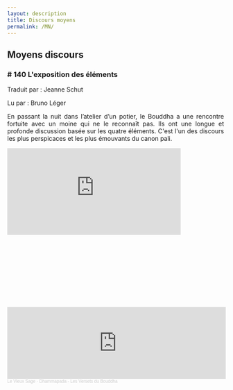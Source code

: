 ```yaml
---
layout: description
title: Discours moyens
permalink: /MN/
---
```


## Moyens discours

### # 140 L'exposition des éléments

Traduit par : Jeanne Schut

Lu par : Bruno Léger

<div style="max-width:500px;">
<p style="text-align: justify">
En passant la nuit dans l’atelier d’un potier, le Bouddha a une rencontre fortuite avec un moine qui ne le reconnaît pas. Ils ont une longue et profonde discussion basée sur les quatre éléments. C'est l'un des discours les plus perspicaces et les plus émouvants du canon pali.
</p>
</div>

<iframe
  frameborder="0"
  width="400"
  height="200"
  allowtransparency="true" 
  style="background-color: #222;" 
  src="https://drive.google.com/file/d/1wDtie99mj8k1Mbhn_FdVLkHaxnZ23RDN/preview">
</iframe>

<iframe width="100%" height="166" scrolling="no" frameborder="no" allow="autoplay
  src="https://w.soundcloud.com/player/?url=https%3A//api.soundcloud.com/tracks/951884170">
</iframe>

<iframe width="100%" height="166" scrolling="no" frameborder="no" allow="autoplay" src="https://w.soundcloud.com/player/?url=https%3A//api.soundcloud.com/tracks/951884170&color=%23c9c9c9&auto_play=false&hide_related=false&show_comments=true&show_user=true&show_reposts=false&show_teaser=true"></iframe><div style="font-size: 10px; color: #cccccc;line-break: anywhere;word-break: normal;overflow: hidden;white-space: nowrap;text-overflow: ellipsis; font-family: Interstate,Lucida Grande,Lucida Sans Unicode,Lucida Sans,Garuda,Verdana,Tahoma,sans-serif;font-weight: 100;"><a href="https://soundcloud.com/bruno-leger-999797465" title="Le Vieux Sage" target="_blank" style="color: #cccccc; text-decoration: none;">Le Vieux Sage</a> · <a href="https://soundcloud.com/bruno-leger-999797465/dhammapada-les-versets-du-bouddha" title="Dhammapada - Les Versets du Bouddha" target="_blank" style="color: #cccccc; text-decoration: none;">Dhammapada - Les Versets du Bouddha</a></div>

